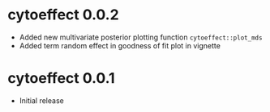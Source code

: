 # cytoeffect 0.0.2

* Added new multivariate posterior plotting function `cytoeffect::plot_mds`
* Added term random effect in goodness of fit plot in vignette

# cytoeffect 0.0.1

* Initial release
